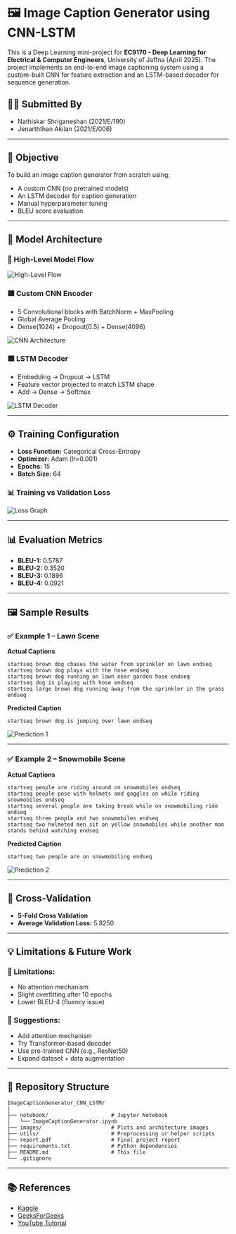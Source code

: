 # 🖼️ Image Caption Generator using CNN-LSTM

This is a Deep Learning mini-project for **EC9170 - Deep Learning for Electrical & Computer Engineers**, University of Jaffna (April 2025). The project implements an end-to-end image captioning system using a custom-built CNN for feature extraction and an LSTM-based decoder for sequence generation.

## 👨‍🎓 Submitted By

* Nathiskar Shriganeshan (2021/E/190)
* Jenarththan Akilan (2021/E/006)

---

## 🎯 Objective

To build an image caption generator from scratch using:

* A custom CNN (no pretrained models)
* An LSTM decoder for caption generation
* Manual hyperparameter tuning
* BLEU score evaluation

---

## 🧠 Model Architecture

### 🔷 High-Level Model Flow

![High-Level Flow](images/architecture_high_level.png)

### 🟩 Custom CNN Encoder

* 5 Convolutional blocks with BatchNorm + MaxPooling
* Global Average Pooling
* Dense(1024) + Dropout(0.5) + Dense(4096)

![CNN Architecture](images/custom_cnn.png)

### 🟥 LSTM Decoder

* Embedding → Dropout → LSTM
* Feature vector projected to match LSTM shape
* Add → Dense → Softmax

![LSTM Decoder](images/lstm_decoder.png)

---

## ⚙️ Training Configuration

* **Loss Function:** Categorical Cross-Entropy
* **Optimizer:** Adam (lr=0.001)
* **Epochs:** 15
* **Batch Size:** 64

### 📊 Training vs Validation Loss

![Loss Graph](images/loss_plot.png)

---

## 📊 Evaluation Metrics

* **BLEU-1:** 0.5787
* **BLEU-2:** 0.3520
* **BLEU-3:** 0.1896
* **BLEU-4:** 0.0921

---

## 🖼️ Sample Results

### ✅ Example 1 – Lawn Scene

**Actual Captions**

```
startseq brown dog chases the water from sprinkler on lawn endseq  
startseq brown dog plays with the hose endseq  
startseq brown dog running on lawn near garden hose endseq  
startseq dog is playing with hose endseq  
startseq large brown dog running away from the sprinkler in the grass endseq  
```

**Predicted Caption**

```
startseq brown dog is jumping over lawn endseq
```

![Prediction 1](images/sample_result1.png)

---

### ✅ Example 2 – Snowmobile Scene

**Actual Captions**

```
startseq people are riding around on snowmobiles endseq  
startseq people pose with helmets and goggles on while riding snowmobiles endseq  
startseq several people are taking break while on snowmobiling ride endseq  
startseq three people and two snowmobiles endseq  
startseq two helmeted men sit on yellow snowmobiles while another man stands behind watching endseq  
```

**Predicted Caption**

```
startseq two people are on snowmobiling endseq
```

![Prediction 2](images/sample_result2.png)

---

## 🧪 Cross-Validation

* **5-Fold Cross Validation**
* **Average Validation Loss:** 5.8250

---

## 💡 Limitations & Future Work

### 🔻 Limitations:

* No attention mechanism
* Slight overfitting after 10 epochs
* Lower BLEU-4 (fluency issue)

### 🔺 Suggestions:

* Add attention mechanism
* Try Transformer-based decoder
* Use pre-trained CNN (e.g., ResNet50)
* Expand dataset + data augmentation

---

## 📁 Repository Structure

```
ImageCaptionGenerator_CNN_LSTM/
│
├── notebook/                    # Jupyter Notebook
│   └── ImageCaptionGenerator.ipynb
├── images/                      # Plots and architecture images
├── utils/                       # Preprocessing or helper scripts
├── report.pdf                   # Final project report
├── requirements.txt             # Python dependencies
├── README.md                    # This file
└── .gitignore
```

---

## 📚 References

* [Kaggle](https://www.kaggle.com/)
* [GeeksForGeeks](https://www.geeksforgeeks.org/)
* [YouTube Tutorial](https://youtu.be/3H1x8SDYgvQ?si=1ERw_4PIOV-8UY3c)

